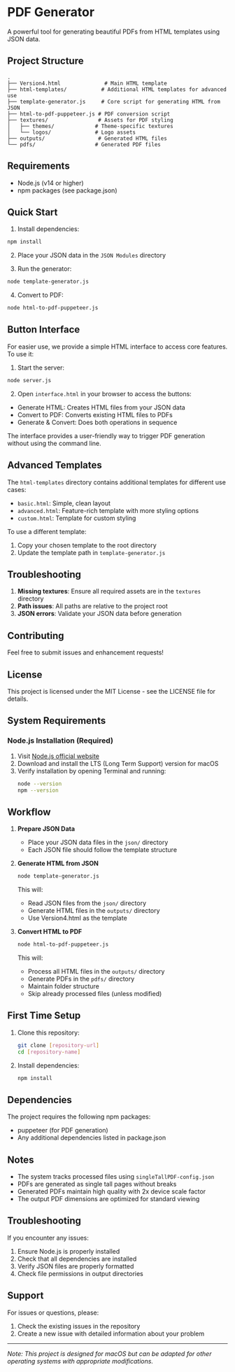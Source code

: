 # PDF Generator

A powerful tool for generating beautiful PDFs from HTML templates using JSON data.

## Project Structure

```
.
├── Version4.html              # Main HTML template
├── html-templates/           # Additional HTML templates for advanced use
├── template-generator.js     # Core script for generating HTML from JSON
├── html-to-pdf-puppeteer.js # PDF conversion script
├── textures/                # Assets for PDF styling
│   ├── themes/             # Theme-specific textures
│   └── logos/              # Logo assets
├── outputs/                 # Generated HTML files
└── pdfs/                   # Generated PDF files
```

## Requirements

- Node.js (v14 or higher)
- npm packages (see package.json)

## Quick Start

1. Install dependencies:
```bash
npm install
```

2. Place your JSON data in the `JSON Modules` directory

3. Run the generator:
```bash
node template-generator.js
```

4. Convert to PDF:
```bash
node html-to-pdf-puppeteer.js
```

## Button Interface

For easier use, we provide a simple HTML interface to access core features. To use it:

1. Start the server:
```bash
node server.js
```

2. Open `interface.html` in your browser to access the buttons:
- Generate HTML: Creates HTML files from your JSON data
- Convert to PDF: Converts existing HTML files to PDFs
- Generate & Convert: Does both operations in sequence

The interface provides a user-friendly way to trigger PDF generation without using the command line.

## Advanced Templates

The `html-templates` directory contains additional templates for different use cases:
- `basic.html`: Simple, clean layout
- `advanced.html`: Feature-rich template with more styling options
- `custom.html`: Template for custom styling

To use a different template:
1. Copy your chosen template to the root directory
2. Update the template path in `template-generator.js`

## Troubleshooting

1. **Missing textures**: Ensure all required assets are in the `textures` directory
2. **Path issues**: All paths are relative to the project root
3. **JSON errors**: Validate your JSON data before generation

## Contributing

Feel free to submit issues and enhancement requests!

## License

This project is licensed under the MIT License - see the LICENSE file for details.

## System Requirements

### Node.js Installation (Required)
1. Visit [Node.js official website](https://nodejs.org/)
2. Download and install the LTS (Long Term Support) version for macOS
3. Verify installation by opening Terminal and running:
   ```bash
   node --version
   npm --version
   ```

## Workflow

1. **Prepare JSON Data**
   - Place your JSON data files in the `json/` directory
   - Each JSON file should follow the template structure

2. **Generate HTML from JSON**
   ```bash
   node template-generator.js
   ```
   This will:
   - Read JSON files from the `json/` directory
   - Generate HTML files in the `outputs/` directory
   - Use Version4.html as the template

3. **Convert HTML to PDF**
   ```bash
   node html-to-pdf-puppeteer.js
   ```
   This will:
   - Process all HTML files in the `outputs/` directory
   - Generate PDFs in the `pdfs/` directory
   - Maintain folder structure
   - Skip already processed files (unless modified)

## First Time Setup

1. Clone this repository:
   ```bash
   git clone [repository-url]
   cd [repository-name]
   ```

2. Install dependencies:
   ```bash
   npm install
   ```

## Dependencies

The project requires the following npm packages:
- puppeteer (for PDF generation)
- Any additional dependencies listed in package.json

## Notes

- The system tracks processed files using `singleTallPDF-config.json`
- PDFs are generated as single tall pages without breaks
- Generated PDFs maintain high quality with 2x device scale factor
- The output PDF dimensions are optimized for standard viewing

## Troubleshooting

If you encounter any issues:
1. Ensure Node.js is properly installed
2. Check that all dependencies are installed
3. Verify JSON files are properly formatted
4. Check file permissions in output directories

## Support

For issues or questions, please:
1. Check the existing issues in the repository
2. Create a new issue with detailed information about your problem

---

*Note: This project is designed for macOS but can be adapted for other operating systems with appropriate modifications.* 